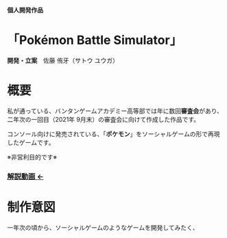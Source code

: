 **個人開発作品**
# 「Pokémon Battle Simulator」
**開発・立案**　佐藤 侑牙（サトウ ユウガ）
# 概要

私が通っている、バンタンゲームアカデミー高等部では年に数回**審査会**があり、二年次の一回目（2021年 9月末）の審査会に向けて作成した作品です。

コンソール向けに発売されている、「**ポケモン**」をソーシャルゲームの形で再現したゲームです。

※非営利目的です※

### [解説動画 ←](https://youtu.be/9KUepTCOu5s)

# 制作意図

一年次の頃から、ソーシャルゲームのようなゲームを開発してみたく、